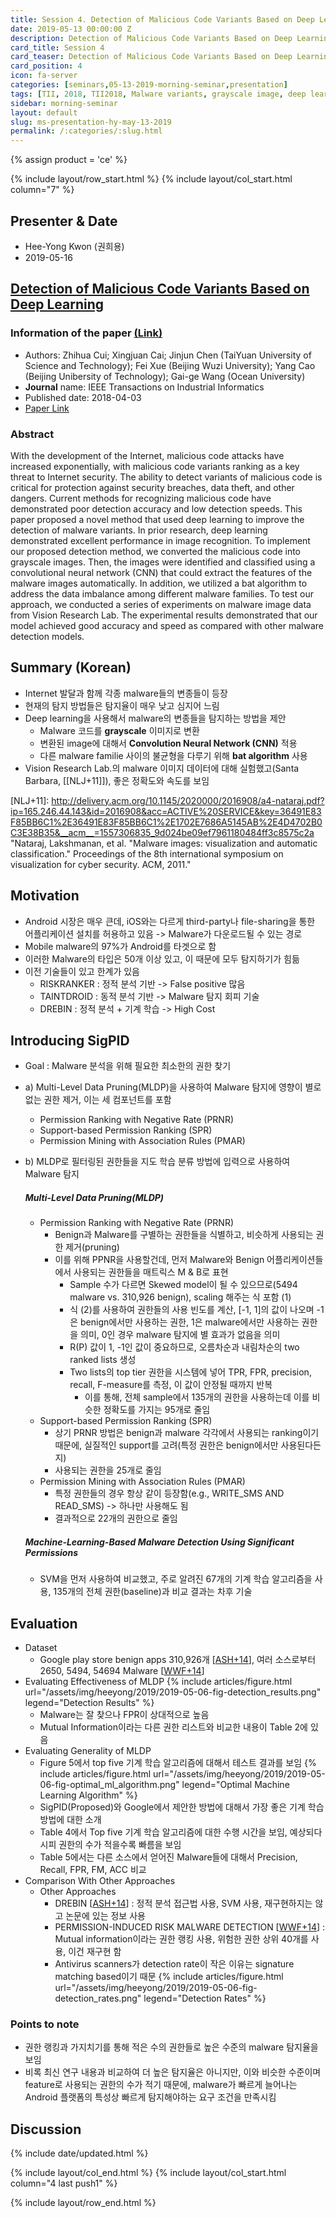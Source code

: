 ```yaml
---
title: Session 4. Detection of Malicious Code Variants Based on Deep Learning
date: 2019-05-13 00:00:00 Z
description: Detection of Malicious Code Variants Based on Deep Learning
card_title: Session 4
card_teaser: Detection of Malicious Code Variants Based on Deep Learning
card_position: 4
icon: fa-server
categories: [seminars,05-13-2019-morning-seminar,presentation]
tags: [TII, 2018, TII2018, Malware variants, grayscale image, deep learning, convolution neural network, bat algorithm]
sidebar: morning-seminar
layout: default
slug: ms-presentation-hy-may-13-2019
permalink: /:categories/:slug.html
---
```


{% assign product = 'ce' %}

{% include layout/row_start.html %}
{% include layout/col_start.html column="7" %}

## Presenter & Date
+ Hee-Yong Kwon (권희용)
+ 2019-05-16

## [Detection of Malicious Code Variants Based on Deep Learning](https://inhaucs.github.io/seminars/05-13-2019-morning-seminar/presentation/ms-presentation-hy-may-13-2019.html)

### Information of the paper [(Link)](https://ieeexplore.ieee.org/abstract/document/8330042)
+ Authors: Zhihua Cui; Xingjuan Cai; Jinjun Chen (TaiYuan University of Science and Technology); Fei Xue (Beijing Wuzi University); Yang Cao (Beijing Unibersity of Technology); Gai-ge Wang (Ocean University)
+ **Journal** name: IEEE Transactions on Industrial Informatics
+ Published date: 2018-04-03
+ [Paper Link](https://ieeexplore.ieee.org/stamp/stamp.jsp?tp=&arnumber=8330042)


### Abstract
With the development of the Internet, malicious code attacks have increased exponentially, with malicious code variants ranking as a key threat to Internet security. The ability to detect variants of malicious code is critical for protection against security breaches, data theft, and other dangers. Current methods for recognizing malicious code have demonstrated poor detection accuracy and low detection speeds. This paper proposed a novel method that used deep learning to improve the detection of malware variants. In prior research, deep learning demonstrated excellent performance in image recognition. To implement our proposed detection method, we converted the malicious code into grayscale images. Then, the images were identified and classified using a convolutional neural network (CNN) that could extract the features of the malware images automatically. In addition, we utilized a bat algorithm to address the data imbalance among different malware families. To test our approach, we conducted a series of experiments on malware image data from Vision Research Lab. The experimental results demonstrated that our model achieved good accuracy and speed as compared with other malware detection models.


## Summary (Korean)
+ Internet 발달과 함께 각종 malware들의 변종들이 등장
+ 현재의 탐지 방법들은 탐지율이 매우 낮고 심지어 느림
+ Deep learning을 사용해서 malware의 변종들을 탐지하는 방법을 제안
  + Malware 코드를 **grayscale** 이미지로 변환
  + 변환된 image에 대해서 **Convolution Neural Network (CNN)** 적용
  + 다른 malware familie 사이의 불균형을 다루기 위해 **bat algorithm** 사용
+ Vision Research Lab.의 malware 이미지 데이터에 대해 실험했고(Santa Barbara, [[NLJ+11]]), 좋은 정확도와 속도를 보임

[NLJ+11]: <http://delivery.acm.org/10.1145/2020000/2016908/a4-nataraj.pdf?ip=165.246.44.143&id=2016908&acc=ACTIVE%20SERVICE&key=36491E83F85BB6C1%2E36491E83F85BB6C1%2E1702E7686A5145AB%2E4D4702B0C3E38B35&__acm__=1557306835_9d024be09ef7961180484ff3c8575c2a> "Nataraj, Lakshmanan, et al. "Malware images: visualization and automatic classification." Proceedings of the 8th international symposium on visualization for cyber security. ACM, 2011."


## Motivation
+ Android 시장은 매우 큰데, iOS와는 다르게 third-party나 file-sharing을 통한 어플리케이션 설치를 허용하고 있음 -> Malware가 다운로드될 수 있는 경로
+ Mobile malware의 97%가 Android를 타겟으로 함
+ 이러한 Malware의 타입은 50개 이상 있고, 이 때문에 모두 탐지하기가 힘듦
+ 이전 기술들이 있고 한계가 있음
  + RISKRANKER : 정적 분석 기반 -> False positive 많음
  + TAINTDROID : 동적 분석 기반 -> Malware 탐지 회피 기술
  + DREBIN : 정적 분석 + 기계 학습 -> High Cost


## Introducing SigPID
+ Goal : Malware 분석을 위해 필요한 최소한의 권한 찾기
+ a) Multi-Level Data Pruning(MLDP)을 사용하여 Malware 탐지에 영향이 별로 없는 권한 제거, 이는 세 컴포넌트를 포함
  + Permission Ranking with Negative Rate (PRNR)
  + Support-based Permission Ranking (SPR)
  + Permission Mining with Association Rules (PMAR)
+ b) MLDP로 필터링된 권한들을 지도 학습 분류 방법에 입력으로 사용하여 Malware 탐지

  ##### Multi-Level Data Pruning(MLDP)
  + Permission Ranking with Negative Rate (PRNR)
    + Benign과 Malware를 구별하는 권한들을 식별하고, 비슷하게 사용되는 권한 제거(pruning)
    + 이를 위해 PPNR을 사용할건데, 먼저 Malware와 Benign 어플리케이션들에서 사용되는 권한들을 매트릭스 M & B로 표현
      + Sample 수가 다르면 Skewed model이 될 수 있으므로(5494 malware vs. 310,926 benign), scaling 해주는 식 포함 (1)
      + 식 (2)를 사용하여 권한들의 사용 빈도를 계산, [-1, 1]의 값이 나오며 -1은 benign에서만 사용하는 권한, 1은 malware에서만 사용하는 권한을 의미, 0인 경우 malware 탐지에 별 효과가 없음을 의미
      + R(P) 값이 1, -1인 값이 중요하므로, 오름차순과 내림차순의 two ranked lists 생성
      + Two lists의 top tier 권한을 시스템에 넣어 TPR, FPR, precision, recall, F-measure를 측정, 이 값이 안정될 때까지 반복
        + 이를 통해, 전체 sample에서 135개의 권한을 사용하는데 이를 비슷한 정확도를 가지는 95개로 줄임
  + Support-based Permission Ranking (SPR)
    + 상기 PRNR 방법은 benign과 malware 각각에서 사용되는 ranking이기 때문에, 실질적인 support를 고려(특정 권한은 benign에서만 사용된다든지)
    + 사용되는 권한을 25개로 줄임
  + Permission Mining with Association Rules (PMAR)
    + 특정 권한들의 경우 항상 같이 등장함(e.g., WRITE_SMS AND READ_SMS) -> 하나만 사용해도 됨
    + 결과적으로 22개의 권한으로 줄임

  ##### Machine-Learning-Based Malware Detection Using Significant Permissions
  + SVM을 먼저 사용하여 비교했고, 주로 알려진 67개의 기계 학습 알고리즘을 사용, 135개의 전체 권한(baseline)과 비교 결과는 차후 기술


## Evaluation
+ Dataset
  + Google play store benign apps 310,926개 [[ASH+14]], 여러 소스로부터 2650, 5494, 54694 Malware [[WWF+14]]
+ Evaluating Effectiveness of MLDP
{% include articles/figure.html url="/assets/img/heeyong/2019/2019-05-06-fig-detection_results.png" legend="Detection Results" %}
  + Malware는 잘 찾으나 FPR이 상대적으로 높음
  + Mutual Information이라는 다른 권한 리스트와 비교한 내용이 Table 2에 있음
+ Evaluating Generality of MLDP
  + Figure 5에서 top five 기계 학습 알고리즘에 대해서 테스트 결과를 보임
  {% include articles/figure.html url="/assets/img/heeyong/2019/2019-05-06-fig-optimal_ml_algorithm.png" legend="Optimal Machine Learning Algorithm" %}
  + SigPID(Proposed)와 Google에서 제안한 방법에 대해서 가장 좋은 기계 학습 방법에 대한 소개
  + Table 4에서 Top five 기계 학습 알고리즘에 대한 수행 시간을 보임, 예상되다시피 권한의 수가 적을수록 빠름을 보임
  + Table 5에서는 다른 소스에서 얻어진 Malware들에 대해서 Precision, Recall, FPR, FM, ACC 비교
+ Comparison With Other Approaches
  + Other Approaches
    + DREBIN [[ASH+14]] : 정적 분석 접근법 사용, SVM 사용, 재구현하지는 않고 논문에 있는 정보 사용
    + PERMISSION-INDUCED RISK MALWARE DETECTION [[WWF+14]] : Mutual information이라는 권한 랭킹 사용, 위험한 권한 상위 40개를 사용, 이건 재구현 함
    + Antivirus scanners가 detection rate이 작은 이유는 signature matching based이기 때문
{% include articles/figure.html url="/assets/img/heeyong/2019/2019-05-06-fig-detection_rates.png" legend="Detection Rates" %}


### Points to note
+ 권한 랭킹과 가지치기를 통해 적은 수의 권한들로 높은 수준의 malware 탐지율을 보임
+ 비록 최신 연구 내용과 비교하여 더 높은 탐지율은 아니지만, 이와 비슷한 수준이며 feature로 사용되는 권한의 수가 적기 때문에, malware가 빠르게 늘어나는 Android 플랫폼의 특성상 빠르게 탐지해야하는 요구 조건을 만족시킴



## Discussion

[ASH+14]: <https://www.researchgate.net/profile/Hugo_Gascon/publication/264785935_DREBIN_Effective_and_Explainable_Detection_of_Android_Malware_in_Your_Pocket/links/53efd0020cf26b9b7dcdf395.pdf> "D. Arp, M. Spreitzenbarth, M. H¨ubner, H. Gascon, K. Rieck, and C. Siemens, “DREBIN: Effective and explainable detection of android malware in your pocket,” presented at Annu. Symp. Netw. Distrib. Syst. Security, 2014."
[WWF+14]: <https://ieeexplore.ieee.org/abstract/document/6891250> "W. Wang, X. Wang, D. Feng, J. Liu, Z. Han, and X. Zhang, “Exploring permission-induced risk in android applications for malicious application detection,” IEEE Trans. Inf. Forensics Security, vol. 9, no. 11, pp. 1869–1882, Nov. 2014."


{% include date/updated.html %}

{% include layout/col_end.html %}
{% include layout/col_start.html column="4 last push1" %}

{% include layout/row_end.html %}
